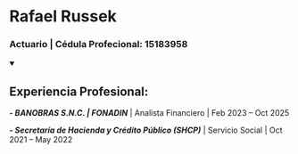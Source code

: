 <p alling=*center*>
<h1> Rafael Russek </h1>
  
  ### Actuario | Cédula Profecional: 15183958 
</p>

<details open>
<summary> 
  
## Experiencia Profesional: </summary>
***- BANOBRAS S.N.C. | FONADIN*** | Analista Financiero | Feb 2023 – Oct 2025
 
 <!-- Administración y valuación de activos que posee el fideicomiso FONADIN.
*	Apoyo en la Programación Financiera Anual y actualizaciones.
*	Participación en refinanciamiento de deuda bursátil de 2023. 
*	Administración Financiera de Concesiones Carreteras.
*	Análisis de viabilidad financiera del fideicomiso.
-->

***- Secretaría de Hacienda y Crédito Público (SHCP)*** | Servicio Social | Oct 2021 – May 2022

<!-- Unidad de Política de Ingresos No Tributarios
Análisis estadístico de precios de la gasolina (INEGI, R-Studio).
*	Elaboración de informes técnicos y estudios comparativos.
*	Análisis del mercado de hidrocarburos.
* Procesamiento y visualización de datos para políticas públicas.
-->
</details>
